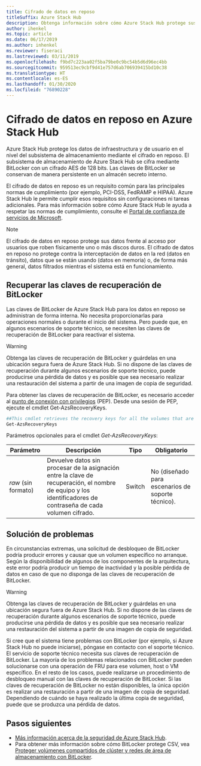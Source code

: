 ```yaml
---
title: Cifrado de datos en reposo
titleSuffix: Azure Stack Hub
description: Obtenga información sobre cómo Azure Stack Hub protege sus datos con el cifrado en reposo.
author: ihenkel
ms.topic: article
ms.date: 06/17/2019
ms.author: inhenkel
ms.reviewer: fiseraci
ms.lastreviewed: 03/11/2019
ms.openlocfilehash: f9bd7c223aa02f5ba79be0c9bc54b5d6d96ec4bb
ms.sourcegitcommit: 959513ec9cbf9d41e757d6ab706939415bd10c38
ms.translationtype: HT
ms.contentlocale: es-ES
ms.lasthandoff: 01/30/2020
ms.locfileid: "76890228"
---
```

# <a name="data-at-rest-encryption-in-azure-stack-hub"></a>Cifrado de datos en reposo en Azure Stack Hub

Azure Stack Hub protege los datos de infraestructura y de usuario en el nivel del subsistema de almacenamiento mediante el cifrado en reposo. El subsistema de almacenamiento de Azure Stack Hub se cifra mediante BitLocker con un cifrado AES de 128 bits. Las claves de BitLocker se conservan de manera persistente en un almacén secreto interno.

El cifrado de datos en reposo es un requisito común para las principales normas de cumplimiento (por ejemplo, PCI-DSS, FedRAMP e HIPAA). Azure Stack Hub le permite cumplir esos requisitos sin configuraciones ni tareas adicionales. Para más información sobre cómo Azure Stack Hub le ayuda a respetar las normas de cumplimiento, consulte el [Portal de confianza de servicios de Microsoft](https://aka.ms/AzureStackCompliance).

> [!NOTE]
> El cifrado de datos en reposo protege sus datos frente al acceso por usuarios que roben físicamente uno o más discos duros. El cifrado de datos en reposo no protege contra la interceptación de datos en la red (datos en tránsito), datos que se están usando (datos en memoria) o, de forma más general, datos filtrados mientras el sistema está en funcionamiento.

## <a name="retrieving-bitlocker-recovery-keys"></a>Recuperar las claves de recuperación de BitLocker

Las claves de BitLocker de Azure Stack Hub para los datos en reposo se administran de forma interna. No necesita proporcionarlas para operaciones normales o durante el inicio del sistema. Pero puede que, en algunos escenarios de soporte técnico, se necesiten las claves de recuperación de BitLocker para reactivar el sistema.  

> [!WARNING]
> Obtenga las claves de recuperación de BitLocker y guárdelas en una ubicación segura fuera de Azure Stack Hub. Si no dispone de las claves de recuperación durante algunos escenarios de soporte técnico, puede producirse una pérdida de datos y es posible que sea necesario realizar una restauración del sistema a partir de una imagen de copia de seguridad.

Para obtener las claves de recuperación de BitLocker, es necesario acceder al [punto de conexión con privilegios](azure-stack-privileged-endpoint.md) (PEP). Desde una sesión de PEP, ejecute el cmdlet Get-AzsRecoveryKeys.

```powershell
##This cmdlet retrieves the recovery keys for all the volumes that are encrypted with BitLocker.
Get-AzsRecoveryKeys
```

Parámetros opcionales para el cmdlet *Get-AzsRecoveryKeys*:

| Parámetro | Descripción | Tipo | Obligatorio |
|---------|---------|---------|---------|
|*raw* (sin formato) | Devuelve datos sin procesar de la asignación entre la clave de recuperación, el nombre de equipo y los identificadores de contraseña de cada volumen cifrado.  | Switch | No (diseñado para escenarios de soporte técnico).|

## <a name="troubleshoot-issues"></a>Solución de problemas

En circunstancias extremas, una solicitud de desbloqueo de BitLocker podría producir errores y causar que un volumen específico no arranque. Según la disponibilidad de algunos de los componentes de la arquitectura, este error podría producir un tiempo de inactividad y la posible pérdida de datos en caso de que no disponga de las claves de recuperación de BitLocker.

> [!WARNING]
> Obtenga las claves de recuperación de BitLocker y guárdelas en una ubicación segura fuera de Azure Stack Hub. Si no dispone de las claves de recuperación durante algunos escenarios de soporte técnico, puede producirse una pérdida de datos y es posible que sea necesario realizar una restauración del sistema a partir de una imagen de copia de seguridad.

Si cree que el sistema tiene problemas con BitLocker (por ejemplo, si Azure Stack Hub no puede iniciarse), póngase en contacto con el soporte técnico. El servicio de soporte técnico necesita sus claves de recuperación de BitLocker. La mayoría de los problemas relacionados con BitLocker pueden solucionarse con una operación de FRU para ese volumen, host o VM específico. En el resto de los casos, puede realizarse un procedimiento de desbloqueo manual con las claves de recuperación de BitLocker. Si las claves de recuperación de BitLocker no están disponibles, la única opción es realizar una restauración a partir de una imagen de copia de seguridad. Dependiendo de cuándo se haya realizado la última copia de seguridad, puede que se produzca una pérdida de datos.

## <a name="next-steps"></a>Pasos siguientes

- [Más información acerca de la seguridad de Azure Stack Hub](azure-stack-security-foundations.md).
- Para obtener más información sobre cómo BitLocker protege CSV, vea [Proteger volúmenes compartidos de clúster y redes de área de almacenamiento con BitLocker](https://docs.microsoft.com/windows/security/information-protection/bitlocker/protecting-cluster-shared-volumes-and-storage-area-networks-with-bitlocker).